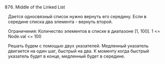 876. Middle of the Linked List

Дается односвязный список нужно вернуть его середину. Если в середине списка два элемента - вернуть второй.

Ограничения:
Количество элементов в списке в диапазоне [1, 100].
1 <= Node.val <= 100

Решать будем с помощью двух указателей. Медленный указатель двигается на один шаг, быстрый на два. К моменту когда быстрый указатель будет в конце, медленный будет в середине.